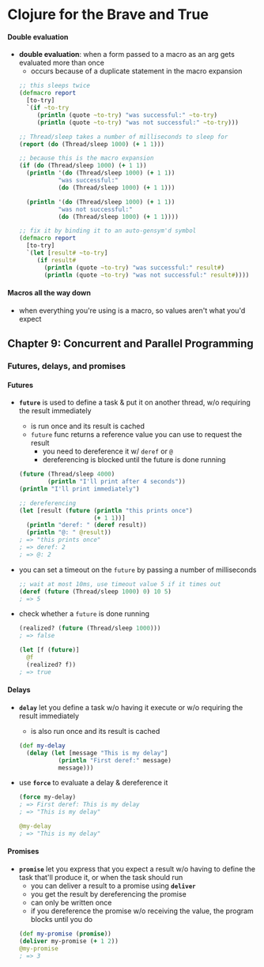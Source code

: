 # Clojure for the Brave and True

#### Double evaluation

* __double evaluation__: when a form passed to a macro as an arg gets evaluated more than once
  - occurs because of a duplicate statement in the macro expansion
  ```clojure
  ;; this sleeps twice
  (defmacro report
    [to-try]
    `(if ~to-try
       (println (quote ~to-try) "was successful:" ~to-try)
       (println (quote ~to-try) "was not successful:" ~to-try)))

  ;; Thread/sleep takes a number of milliseconds to sleep for
  (report (do (Thread/sleep 1000) (+ 1 1)))

  ;; because this is the macro expansion
  (if (do (Thread/sleep 1000) (+ 1 1))
    (println '(do (Thread/sleep 1000) (+ 1 1))
             "was successful:"
             (do (Thread/sleep 1000) (+ 1 1)))

    (println '(do (Thread/sleep 1000) (+ 1 1))
             "was not successful:"
             (do (Thread/sleep 1000) (+ 1 1))))

  ;; fix it by binding it to an auto-gensym'd symbol
  (defmacro report
    [to-try]
    `(let [result# ~to-try]
       (if result#
         (println (quote ~to-try) "was successful:" result#)
         (println (quote ~to-try) "was not successful:" result#))))
  ```

#### Macros all the way down

* when everything you're using is a macro, so values aren't what you'd expect

## Chapter 9: Concurrent and Parallel Programming

### Futures, delays, and promises

#### Futures

* __`future`__ is used to define a task & put it on another thread, w/o requiring the result immediately
  - is run once and its result is cached
  - `future` func returns a reference value you can use to request the result
    - you need to dereference it w/ `deref` or `@`
    - dereferencing is blocked until the future is done running
  ```clojure
  (future (Thread/sleep 4000)
          (println "I'll print after 4 seconds"))
  (println "I'll print immediately")

  ;; dereferencing
  (let [result (future (println "this prints once")
                       (+ 1 1))]
    (println "deref: " (deref result))
    (println "@: " @result))
  ; => "this prints once"
  ; => deref: 2
  ; => @: 2
  ```

* you can set a timeout on the `future` by passing a number of milliseconds
  ```clojure
  ;; wait at most 10ms, use timeout value 5 if it times out
  (deref (future (Thread/sleep 1000) 0) 10 5)
  ; => 5
  ```

* check whether a `future` is done running
  ```clojure
  (realized? (future (Thread/sleep 1000)))
  ; => false

  (let [f (future)]
    @f
    (realized? f))
  ; => true
  ```

#### Delays

* __`delay`__ let you define a task w/o having it execute or w/o requiring the result immediately
  - is also run once and its result is cached
  ```clojure
  (def my-delay
    (delay (let [message "This is my delay"]
             (println "First deref:" message)
             message)))
  ```

* use __`force`__ to evaluate a delay & dereference it
  ```clojure
  (force my-delay)
  ; => First deref: This is my delay
  ; => "This is my delay"

  @my-delay
  ; => "This is my delay"
  ```

#### Promises

* __`promise`__ let you express that you expect a result w/o having to define the task that'll produce it, or when the task should run
  - you can deliver a result to a promise using __`deliver`__
  - you get the result by dereferencing the promise
  - can only be written once
  - if you dereference the promise w/o receiving the value, the program blocks until you do
  ```clojure
  (def my-promise (promise))
  (deliver my-promise (+ 1 2))
  @my-promise
  ; => 3
  ```
